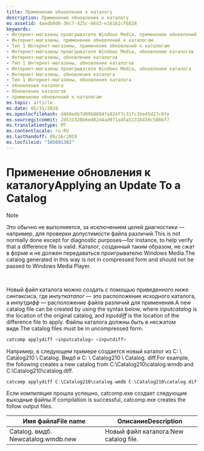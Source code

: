 ```yaml
---
title: Применение обновления к каталогу
description: Применение обновления к каталогу
ms.assetid: 4aedb0d6-36c7-425c-b6d3-e16161cf6828
keywords:
- Интернет-магазины проигрывателя Windows Media, применение обновлений к каталогам
- Интернет-магазины, применение обновлений к каталогам
- Тип 1 Интернет-магазины, применение обновлений к каталогам
- Интернет-магазины проигрывателя Windows Media, обновление каталогов
- Интернет-магазины, обновление каталогов
- Тип 1 Интернет-магазины, обновление каталогов
- Интернет-магазины проигрывателя Windows Media, обновления каталога
- Интернет-магазины, обновления каталога
- Тип 1 Интернет-магазины, обновления каталога
- обновления каталога
- Обновление каталогов
- применение обновлений к каталогам
ms.topic: article
ms.date: 05/31/2018
ms.openlocfilehash: d468edb7d09b8804fa924f7c31fc1be45d27c8fe
ms.sourcegitcommit: 2d531328b6ed82d4ad971a45a5131b430c5866f7
ms.translationtype: MT
ms.contentlocale: ru-RU
ms.lasthandoff: 09/16/2019
ms.locfileid: "105691382"
---
```

# <a name="applying-an-update-to-a-catalog"></a><span data-ttu-id="b3415-115">Применение обновления к каталогу</span><span class="sxs-lookup"><span data-stu-id="b3415-115">Applying an Update To a Catalog</span></span>

> [!Note]  
> <span data-ttu-id="b3415-116">Это обычно не выполняется, за исключением целей диагностики — например, для проверки допустимости файла различий.</span><span class="sxs-lookup"><span data-stu-id="b3415-116">This is not normally done except for diagnostic purposes—for instance, to help verify that a difference file is valid.</span></span> <span data-ttu-id="b3415-117">Каталог, созданный таким образом, не сжат в форме и не должен передаваться проигрывателю Windows Media.</span><span class="sxs-lookup"><span data-stu-id="b3415-117">The catalog generated in this way is not in compressed form and should not be passed to Windows Media Player.</span></span>

 

<span data-ttu-id="b3415-118">Новый файл каталога можно создать с помощью приведенного ниже синтаксиса, где *инпуткаталог* — это расположение исходного каталога, а *инпутдифф* — расположение файла различий для применения.</span><span class="sxs-lookup"><span data-stu-id="b3415-118">A new catalog file can be created by using the syntax below, where *inputcatalog* is the location of the original catalog, and *inputdiff* is the location of the difference file to apply.</span></span> <span data-ttu-id="b3415-119">Файлы каталога должны быть в несжатом виде.</span><span class="sxs-lookup"><span data-stu-id="b3415-119">The catalog files must be in uncompressed form.</span></span>


```C++
catcomp applydiff <inputcatalog> <inputdiff>
```



<span data-ttu-id="b3415-120">Например, в следующем примере создается новый каталог из C: \\ Catalog210 \\ Catalog. Вмдб и C: \\ Catalog210 \\ Catalog. diff.</span><span class="sxs-lookup"><span data-stu-id="b3415-120">For example, the following creates a new catalog from C:\\Catalog210\\catalog.wmdb and C:\\Catalog210\\catalog.diff.</span></span>


```C++
catcomp applydiff C:\Catalog210\catalog.wmdb C:\Catalog210\catalog.diff
```



<span data-ttu-id="b3415-121">Если компиляция прошла успешно, catcomp.exe создает следующие выходные файлы.</span><span class="sxs-lookup"><span data-stu-id="b3415-121">If compilation is successful, catcomp.exe creates the follow output files.</span></span>



| <span data-ttu-id="b3415-122">Имя файла</span><span class="sxs-lookup"><span data-stu-id="b3415-122">File name</span></span>        | <span data-ttu-id="b3415-123">Описание</span><span class="sxs-lookup"><span data-stu-id="b3415-123">Description</span></span>       |
|------------------|-------------------|
| <span data-ttu-id="b3415-124">Catalog. вмдб. New</span><span class="sxs-lookup"><span data-stu-id="b3415-124">catalog.wmdb.new</span></span> | <span data-ttu-id="b3415-125">Новый файл каталога.</span><span class="sxs-lookup"><span data-stu-id="b3415-125">New catalog file.</span></span> |



 

 

 




